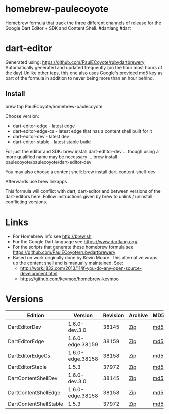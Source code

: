 homebrew-paulecoyote
====================

Homebrew formula that track the three different channels of release for the Google Dart Editor + SDK and Content Shell.  #dartlang #dart

dart-editor
===========

Generated using: https://github.com/PaulECoyote/rubydartbrewery
Automatically generated and updated frequently (on the hour most hours of the day)
Unlike other taps, this one also uses Google's provided md5 key as part of the formula in addition to never being more than an hour behind.

Install
-------
brew tap PaulECoyote/homebrew-paulecoyote

Choose version:
* dart-editor-edge - latest edge
* dart-editor-edge-cs - latest edge that has a content shell built for it
* dart-editor-dev - latest dev
* dart-editor-stable - latest stable build

For just the editor and SDK:
brew install dart-edtitor-dev
... though using a more qualified name may be necessary ...
brew install paulecoyote/paulecoyote/dart-editor-dev

You may also choose a content shell:
brew install dart-content-shell-dev

Afterwards use 
brew linkapps

This formula will conflict with dart, dart-editor and between versions of the dart-editors here.  Follow instructions given by brew to unlink / uninstall conflicting versions.

Links
=====
* For Homebrew info see http://brew.sh
* For the Google Dart language see https://www.dartlang.org/
* For the scripts that generate these homebrew formula see https://github.com/PaulECoyote/rubydartbrewery
* Based on work originally done by Kevin Moore. This alternative wraps up the content shell and is manually maintained.  See: 
    * http://work.j832.com/2013/11/if-you-do-any-open-source-development.html
    * https://github.com/kevmoo/homebrew-kevmoo

Versions
========
| Edition | Version | Revision | Archive | MD5 | Notes |
| ------- | ------- | -------- | ------- | --- | ----- |
| DartEditorDev | 1.6.0-dev.3.0 | 38145 | [Zip](http://storage.googleapis.com/dart-archive/channels/dev/release/38145/editor/darteditor-macos-x64.zip) | [md5](http://storage.googleapis.com/dart-archive/channels/dev/release/38145/editor/darteditor-macos-x64.zip.md5sum) | [Changes](http://storage.googleapis.com/dart-archive/channels/dev/release/latest/changelog.html) |
| DartEditorEdge | 1.6.0-edge.38159 | 38159 | [Zip](http://storage.googleapis.com/dart-archive/channels/be/raw/38159/editor/darteditor-macos-x64.zip) | [md5](http://storage.googleapis.com/dart-archive/channels/be/raw/38159/editor/darteditor-macos-x64.zip.md5sum) | - |
| DartEditorEdgeCs | 1.6.0-edge.38158 | 38158 | [Zip](http://storage.googleapis.com/dart-archive/channels/be/raw/38158/editor/darteditor-macos-x64.zip) | [md5](http://storage.googleapis.com/dart-archive/channels/be/raw/38158/editor/darteditor-macos-x64.zip.md5sum) | - |
| DartEditorStable | 1.5.3 | 37972 | [Zip](http://storage.googleapis.com/dart-archive/channels/stable/release/37972/editor/darteditor-macos-x64.zip) | [md5](http://storage.googleapis.com/dart-archive/channels/stable/release/37972/editor/darteditor-macos-x64.zip.md5sum) | [Changes](http://storage.googleapis.com/dart-archive/channels/stable/release/latest/changelog.html) |
| DartContentShellDev | 1.6.0-dev.3.0 | 38145 | [Zip](http://storage.googleapis.com/dart-archive/channels/dev/release/38145/dartium/content_shell-macos-ia32-release.zip) | [md5](http://storage.googleapis.com/dart-archive/channels/dev/release/38145/dartium/content_shell-macos-ia32-release.zip.md5sum) | - |
| DartContentShellEdge | 1.6.0-edge.38158 | 38158 | [Zip](http://storage.googleapis.com/dart-archive/channels/be/raw/38158/dartium/content_shell-macos-ia32-release.zip) | [md5](http://storage.googleapis.com/dart-archive/channels/be/raw/38158/dartium/content_shell-macos-ia32-release.zip.md5sum) | - |
| DartContentShellStable | 1.5.3 | 37972 | [Zip](http://storage.googleapis.com/dart-archive/channels/stable/release/37972/dartium/content_shell-macos-ia32-release.zip) | [md5](http://storage.googleapis.com/dart-archive/channels/stable/release/37972/dartium/content_shell-macos-ia32-release.zip.md5sum) | - |

